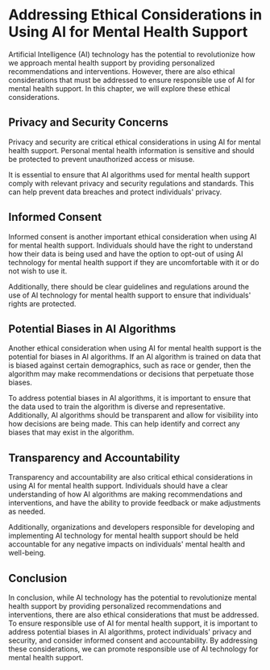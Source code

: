 # Addressing Ethical Considerations in Using AI for Mental Health Support

Artificial Intelligence (AI) technology has the potential to revolutionize how we approach mental health support by providing personalized recommendations and interventions. However, there are also ethical considerations that must be addressed to ensure responsible use of AI for mental health support. In this chapter, we will explore these ethical considerations.

Privacy and Security Concerns
-----------------------------

Privacy and security are critical ethical considerations in using AI for mental health support. Personal mental health information is sensitive and should be protected to prevent unauthorized access or misuse.

It is essential to ensure that AI algorithms used for mental health support comply with relevant privacy and security regulations and standards. This can help prevent data breaches and protect individuals' privacy.

Informed Consent
----------------

Informed consent is another important ethical consideration when using AI for mental health support. Individuals should have the right to understand how their data is being used and have the option to opt-out of using AI technology for mental health support if they are uncomfortable with it or do not wish to use it.

Additionally, there should be clear guidelines and regulations around the use of AI technology for mental health support to ensure that individuals' rights are protected.

Potential Biases in AI Algorithms
---------------------------------

Another ethical consideration when using AI for mental health support is the potential for biases in AI algorithms. If an AI algorithm is trained on data that is biased against certain demographics, such as race or gender, then the algorithm may make recommendations or decisions that perpetuate those biases.

To address potential biases in AI algorithms, it is important to ensure that the data used to train the algorithm is diverse and representative. Additionally, AI algorithms should be transparent and allow for visibility into how decisions are being made. This can help identify and correct any biases that may exist in the algorithm.

Transparency and Accountability
-------------------------------

Transparency and accountability are also critical ethical considerations in using AI for mental health support. Individuals should have a clear understanding of how AI algorithms are making recommendations and interventions, and have the ability to provide feedback or make adjustments as needed.

Additionally, organizations and developers responsible for developing and implementing AI technology for mental health support should be held accountable for any negative impacts on individuals' mental health and well-being.

Conclusion
----------

In conclusion, while AI technology has the potential to revolutionize mental health support by providing personalized recommendations and interventions, there are also ethical considerations that must be addressed. To ensure responsible use of AI for mental health support, it is important to address potential biases in AI algorithms, protect individuals' privacy and security, and consider informed consent and accountability. By addressing these considerations, we can promote responsible use of AI technology for mental health support.
